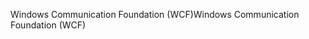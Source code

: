 <span data-ttu-id="b1c12-101">Windows Communication Foundation (WCF)</span><span class="sxs-lookup"><span data-stu-id="b1c12-101">Windows Communication Foundation (WCF)</span></span>